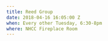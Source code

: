 ```yaml
---
title: Reed Group
date: 2018-04-16 16:05:00 Z
when: Every other Tuesday, 6:30-8pm
where: NHCC Fireplace Room
---
```


